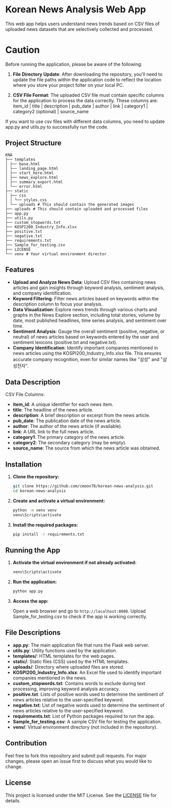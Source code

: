 # Korean News Analysis Web App

This web app helps users understand news trends based on CSV files of uploaded news datasets that are selectively collected and processed.

# Caution
Before running the application, please be aware of the following:

1. **File Directory Update**: After downloading the repository, you'll need to update the file paths within the application code to reflect the location where you store your project folter on your local PC.

2. **CSV File Format**: The uploaded CSV file must contain specific columns for the application to process the data correctly. These columns are:
item_id | title | description | pub_date | author | link | category1 | category2 (optional) | source_name

If you want to use csv files with different data columns, you need to update app.py and utils.py to successfully run the code. 

## Project Structure
```
KNA
├── templates 
│ ├── base.html 
│ ├── landing_page.html
│ ├── start_here.html
│ ├── news_explore.html
│ ├── summary_export.html
│ └── error.html
├── static
│ ├── css
│ │ └── styles.css
│ └── uploads # This should contain the generated images
├── uploads # This should contain uploaded and processed files
├── app.py
├── utils.py
├── custom_stopwords.txt
├── KOSPI200_Industry_Info.xlsx
├── positive.txt
├── negative.txt
├── requirements.txt
├── Sample_for_testing.csv
├── LICENSE
└── venv # Your virtual environment director
```
## Features
- **Upload and Analyze News Data**: Upload CSV files containing news articles and gain insights through keyword analysis, sentiment analysis, and company identification.
- **Keyword Filtering**: Filter news articles based on keywords within the description column to focus your analysis.
- **Data Visualization**: Explore news trends through various charts and graphs in the News Explore section, including total stories, volume by date, most published headlines, time series analysis, and sentiment over time.
- **Sentiment Analysis**: Gauge the overall sentiment (positive, negative, or neutral) of news articles based on keywords entered by the user and sentiment lexicons (positive.txt and negative.txt).
- **Company Identification**: Identify important companies mentioned in news articles using the KOSPI200_Industry_Info.xlsx file. This ensures accurate company recognition, even for similar names like "삼성" and "삼성전자".

## Data Description
CSV File Columns:
- **item_id**: A unique identifier for each news item.
- **title**: The headline of the news article.
- **description**: A brief description or excerpt from the news article.
- **pub_date**: The publication date of the news article.
- **author**: The author of the news article (if available).
- **link**: A URL link to the full news article.
- **category1**: The primary category of the news article.
- **category2**: The secondary category (may be empty).
- **source_name**: The source from which the news article was obtained.

## Installation

1. **Clone the repository:**

    ```bash
    git clone https://github.com/cmoon78/korean-news-analysis.git
    cd korean-news-analysis
    ```

2. **Create and activate a virtual environment:**

    ```bash
    python -m venv venv
    venv\Scripts\activate
    ```

3. **Install the required packages:**

    ```bash
    pip install -r requirements.txt
    ```

## Running the App

1. **Activate the virtual environment if not already activated:**

    ```bash
    venv\Scripts\activate
    ```

2. **Run the application:**

    ```bash
    python app.py
    ```

3. **Access the app:**

    Open a web browser and go to `http://localhost:8080`.
    Upload Sample_for_testing.csv to check if the app is working correctly.



## File Descriptions

- **app.py**: The main application file that runs the Flask web server.
- **utils.py**: Utility functions used by the application.
- **templates/**: HTML templates for the web pages.
- **static/**: Static files (CSS) used by the HTML templates.
- **uploads/**: Directory where uploaded files are stored.
- **KOSPI200_Industry_Info.xlsx**: An Excel file used to identify important companies mentioned in the news.
- **custom_stopwords.txt**: Contains words to exclude during text processing, improving keyword analysis accuracy.
- **positive.txt**: Lists of positive words used to determine the sentiment of news articles relative to the user-specified keyword.
- **negative.txt**: List of negative words used to determine the sentiment of news articles relative to the user-specified keyword.
- **requirements.txt**: List of Python packages required to run the app.
- **Sample_for_testing.csv**: A sample CSV file for testing the application.
- **venv/**: Virtual environment directory (not included in the repository).

## Contribution

Feel free to fork this repository and submit pull requests. For major changes, please open an issue first to discuss what you would like to change.

## License

This project is licensed under the MIT License. See the [LICENSE](LICENSE) file for details.

